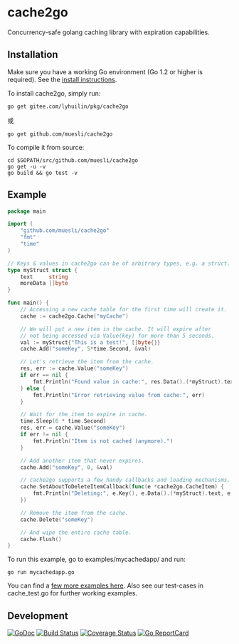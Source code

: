 cache2go
========

Concurrency-safe golang caching library with expiration capabilities.

## Installation

Make sure you have a working Go environment (Go 1.2 or higher is required).
See the [install instructions](http://golang.org/doc/install.html).

To install cache2go, simply run:

	go get gitee.com/lyhuilin/pkg/cache2go
	
或	

    go get github.com/muesli/cache2go

To compile it from source:

    cd $GOPATH/src/github.com/muesli/cache2go
    go get -u -v
    go build && go test -v

## Example
```go
package main

import (
	"github.com/muesli/cache2go"
	"fmt"
	"time"
)

// Keys & values in cache2go can be of arbitrary types, e.g. a struct.
type myStruct struct {
	text     string
	moreData []byte
}

func main() {
	// Accessing a new cache table for the first time will create it.
	cache := cache2go.Cache("myCache")

	// We will put a new item in the cache. It will expire after
	// not being accessed via Value(key) for more than 5 seconds.
	val := myStruct{"This is a test!", []byte{}}
	cache.Add("someKey", 5*time.Second, &val)

	// Let's retrieve the item from the cache.
	res, err := cache.Value("someKey")
	if err == nil {
		fmt.Println("Found value in cache:", res.Data().(*myStruct).text)
	} else {
		fmt.Println("Error retrieving value from cache:", err)
	}

	// Wait for the item to expire in cache.
	time.Sleep(6 * time.Second)
	res, err = cache.Value("someKey")
	if err != nil {
		fmt.Println("Item is not cached (anymore).")
	}

	// Add another item that never expires.
	cache.Add("someKey", 0, &val)

	// cache2go supports a few handy callbacks and loading mechanisms.
	cache.SetAboutToDeleteItemCallback(func(e *cache2go.CacheItem) {
		fmt.Println("Deleting:", e.Key(), e.Data().(*myStruct).text, e.CreatedOn())
	})

	// Remove the item from the cache.
	cache.Delete("someKey")

	// And wipe the entire cache table.
	cache.Flush()
}
```

To run this example, go to examples/mycachedapp/ and run:

    go run mycachedapp.go

You can find a [few more examples here](https://github.com/muesli/cache2go/tree/master/examples).
Also see our test-cases in cache_test.go for further working examples.

## Development

[![GoDoc](https://godoc.org/github.com/golang/gddo?status.svg)](https://godoc.org/github.com/muesli/cache2go)
[![Build Status](https://travis-ci.org/muesli/cache2go.svg?branch=master)](https://travis-ci.org/muesli/cache2go)
[![Coverage Status](https://coveralls.io/repos/github/muesli/cache2go/badge.svg?branch=master)](https://coveralls.io/github/muesli/cache2go?branch=master)
[![Go ReportCard](http://goreportcard.com/badge/muesli/cache2go)](http://goreportcard.com/report/muesli/cache2go)
